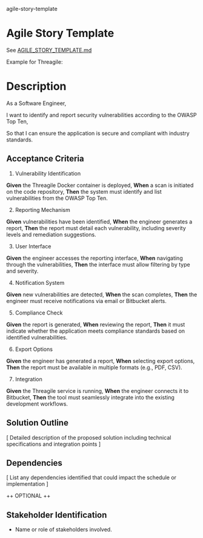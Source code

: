 agile-story-template
# Agile Story Template

See [AGILE_STORY_TEMPLATE.md](./AGILE_STORY_TEMPLATE.md)

Example for Threagile:

# Description

As a Software Engineer,

I want to identify and report security vulnerabilities according to the OWASP Top Ten,

So that I can ensure the application is secure and compliant with industry standards.

## Acceptance Criteria

1. Vulnerability Identification

**Given** the Threagile Docker container is deployed,
**When** a scan is initiated on the code repository,
**Then** the system must identify and list vulnerabilities from the OWASP Top Ten.

2. Reporting Mechanism

**Given** vulnerabilities have been identified,
**When** the engineer generates a report,
**Then** the report must detail each vulnerability, including severity levels and remediation suggestions.

3. User Interface

**Given** the engineer accesses the reporting interface,
**When** navigating through the vulnerabilities,
**Then** the interface must allow filtering by type and severity.

4. Notification System

**Given** new vulnerabilities are detected,
**When** the scan completes,
**Then** the engineer must receive notifications via email or Bitbucket alerts.

5. Compliance Check

**Given** the report is generated,
**When** reviewing the report,
**Then** it must indicate whether the application meets compliance standards based on identified vulnerabilities.

6. Export Options

**Given** the engineer has generated a report,
**When** selecting export options,
**Then** the report must be available in multiple formats (e.g., PDF, CSV).

7. Integration

**Given** the Threagile service is running,
**When** the engineer connects it to Bitbucket,
**Then** the tool must seamlessly integrate into the existing development workflows.

## Solution Outline

[ Detailed description of the proposed solution including technical specifications and integration points ]

## Dependencies

[ List any dependencies identified that could impact the schedule or implementation ]

++ OPTIONAL ++

## Stakeholder Identification

- Name or role of stakeholders involved.
